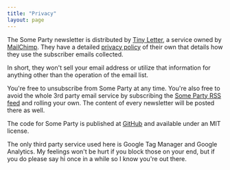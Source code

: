 ```yaml
---
title: "Privacy"
layout: page
---
```


The Some Party newsletter is distributed by [Tiny Letter](http://tinyletter.com), a service owned by [MailChimp](https://mailchimp.com/). They have a detailed [privacy policy](http://tinyletter.com/site/legal/privacy/) of their own that details how they use the subscriber emails collected.

In short, they won't sell your email address or utilize that information for anything other than the operation of the email list.

You're free to unsubscribe from Some Party at any time. You're also free to avoid the whole 3rd party email service by subscribing the [Some Party RSS feed](/feed.xml) and rolling your own. The content of every newsletter will be posted there as well.

The code for Some Party is published at [GitHub](https://github.com/someparty/someparty) and available under an MIT license.

The only third party service used here is Google Tag Manager and Google Analytics. My feelings won't be hurt if you block those on your end, but if you do please say hi once in a while so I know you're out there.